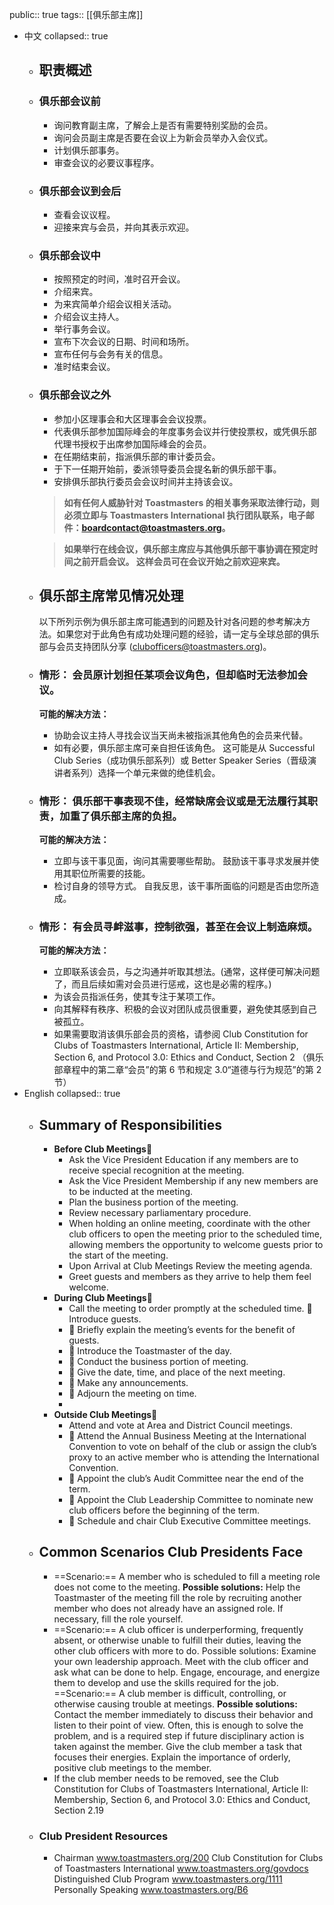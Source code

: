 public:: true
tags:: [[俱乐部主席]]

- 中文
  collapsed:: true
	- ## 职责概述
	- ### 俱乐部会议前
	  
	  *   询问教育副主席，了解会上是否有需要特别奖励的会员。
	  *   询问会员副主席是否要在会议上为新会员举办入会仪式。
	  *   计划俱乐部事务。
	  *   审查会议的必要议事程序。
	- ### 俱乐部会议到会后
	  
	  *   查看会议议程。
	  *   迎接来宾与会员，并向其表示欢迎。
	- ### 俱乐部会议中
	  
	  *   按照预定的时间，准时召开会议。
	  *   介绍来宾。
	  *   为来宾简单介绍会议相关活动。
	  *   介绍会议主持人。
	  *   举行事务会议。
	  *   宣布下次会议的日期、时间和场所。
	  *   宣布任何与会务有关的信息。
	  *   准时结束会议。
	- ### 俱乐部会议之外
	  
	  *   参加小区理事会和大区理事会会议投票。
	  *   代表俱乐部参加国际峰会的年度事务会议并行使投票权，或凭俱乐部代理书授权于出席参加国际峰会的会员。
	  *   在任期结束前，指派俱乐部的审计委员会。
	  *   于下一任期开始前，委派领导委员会提名新的俱乐部干事。
	  *   安排俱乐部执行委员会会议时间并主持该会议。
	  
	  > **如有任何人威胁针对 Toastmasters 的相关事务采取法律行动，则必须立即与 Toastmasters International 执行团队联系，电子邮件：boardcontact@toastmasters.org。**
	  
	  > **如果举行在线会议，俱乐部主席应与其他俱乐部干事协调在预定时间之前开启会议。 这样会员可在会议开始之前欢迎来宾。**
	- ## 俱乐部主席常见情况处理
	  
	  以下所列示例为俱乐部主席可能遇到的问题及针对各问题的参考解决方法。如果您对于此角色有成功处理问题的经验，请一定与全球总部的俱乐部与会员支持团队分享 (clubofficers@toastmasters.org)。
	- ### 情形： 会员原计划担任某项会议角色，但却临时无法参加会议。
	  
	  **可能的解决方法：**
	  
	  *   协助会议主持人寻找会议当天尚未被指派其他角色的会员来代替。
	  *   如有必要，俱乐部主席可亲自担任该角色。 这可能是从 Successful Club Series（成功俱乐部系列）或 Better Speaker Series（晋级演讲者系列）选择一个单元来做的绝佳机会。
	- ### 情形： 俱乐部干事表现不佳，经常缺席会议或是无法履行其职责，加重了俱乐部主席的负担。
	  
	  **可能的解决方法：**
	  
	  *   立即与该干事见面，询问其需要哪些帮助。 鼓励该干事寻求发展并使用其职位所需要的技能。
	  *   检讨自身的领导方式。 自我反思，该干事所面临的问题是否由您所造成。
	- ### 情形： 有会员寻衅滋事，控制欲强，甚至在会议上制造麻烦。
	  
	  **可能的解决方法：**
	  
	  *   立即联系该会员，与之沟通并听取其想法。(通常，这样便可解决问题了，而且后续如需对会员进行惩戒，这也是必需的程序。)
	  *   为该会员指派任务，使其专注于某项工作。
	  *   向其解释有秩序、积极的会议对团队成员很重要，避免使其感到自己被孤立。
	  *   如果需要取消该俱乐部会员的资格，请参阅 Club Constitution for Clubs of Toastmasters International, Article II: Membership, Section 6, and Protocol 3.0: Ethics and Conduct, Section 2 （俱乐部章程中的第二章“会员”的第 6 节和规定 3.0“道德与行为规范”的第 2 节）
- English
  collapsed:: true
	- ## Summary of Responsibilities
		- **Before Club Meetings**
			- Ask the Vice President Education if any members are to receive special recognition at the meeting.
			- Ask the Vice President Membership if any new members are to be inducted at the meeting.
			- Plan the business portion of the meeting.
			- Review necessary parliamentary procedure.
			- When holding an online meeting, coordinate with the other club officers to open the meeting prior to the scheduled time, allowing members the opportunity to welcome guests prior to the start of the meeting.
			- Upon Arrival at Club Meetings Review the meeting agenda.
			- Greet guests and members as they arrive to help them feel welcome.
		- **During Club Meetings**
			- Call the meeting to order promptly at the scheduled time.
			   Introduce guests.
			-  Briefly explain the meeting’s events for the benefit of guests.
			-  Introduce the Toastmaster of the day.
			-  Conduct the business portion of meeting.
			-  Give the date, time, and place of the next meeting.
			-  Make any announcements.
			-  Adjourn the meeting on time.
			-
		- **Outside Club Meetings**
			- Attend and vote at Area and District Council meetings.
			-  Attend the Annual Business Meeting at the International Convention to vote on behalf of the club or assign the club’s proxy to an active member who is attending the International Convention.
			-  Appoint the club’s Audit Committee near the end of the term.
			-  Appoint the Club Leadership Committee to nominate new club officers before the beginning of the term.
			-  Schedule and chair Club Executive Committee meetings.
	- ## Common Scenarios Club Presidents Face
		- ==Scenario:== A member who is scheduled to fill a meeting role does not come to the meeting.
		  **Possible solutions:** Help the Toastmaster of the meeting fill the role by recruiting another member who does 
		  not already have an assigned role. If necessary, fill the role yourself.
		- ==Scenario:== A club officer is underperforming, frequently absent, or otherwise unable to fulfill their  duties, leaving the other club officers with more to do. Possible solutions: Examine your own leadership approach. Meet with the club officer and ask what can be  done to help. Engage, encourage, and energize them to develop and use the skills required  for the job.
		  ==Scenario:== A club member is difficult, controlling, or otherwise causing trouble at meetings.
		  **Possible solutions:** Contact the member immediately to discuss their behavior and listen to their point of  view. Often, this is enough to solve the problem, and is a required step if future disciplinary  action is taken against the member. Give the club member a task that focuses their  energies. Explain the importance of orderly, positive club meetings to the member.
		- If the club member needs to be removed, see the Club Constitution for Clubs of  Toastmasters International, Article II: Membership, Section 6, and Protocol 3.0:  Ethics and Conduct, Section 2.19
	- ### Club President Resources
		- Chairman www.toastmasters.org/200
		  Club Constitution for Clubs of 
		  Toastmasters International www.toastmasters.org/govdocs
		  Distinguished Club Program www.toastmasters.org/1111
		  Personally Speaking www.toastmasters.org/B6